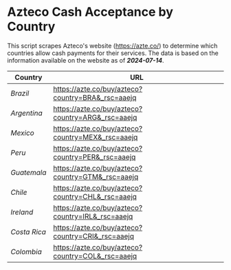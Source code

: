 # Azteco Cash Acceptance by Country

This script scrapes Azteco's website (https://azte.co/) to determine which countries allow cash 
payments for their services. The data is based on the information available on the website as of **_2024-07-14_**.

| **Country** | **URL** |
|---|---|
| _Brazil_ | https://azte.co/buy/azteco?country=BRA&_rsc=aaejq |
| _Argentina_ | https://azte.co/buy/azteco?country=ARG&_rsc=aaejq |
| _Mexico_ | https://azte.co/buy/azteco?country=MEX&_rsc=aaejq |
| _Peru_ | https://azte.co/buy/azteco?country=PER&_rsc=aaejq |
| _Guatemala_ | https://azte.co/buy/azteco?country=GTM&_rsc=aaejq |
| _Chile_ | https://azte.co/buy/azteco?country=CHL&_rsc=aaejq |
| _Ireland_ | https://azte.co/buy/azteco?country=IRL&_rsc=aaejq |
| _Costa Rica_ | https://azte.co/buy/azteco?country=CRI&_rsc=aaejq |
| _Colombia_ | https://azte.co/buy/azteco?country=COL&_rsc=aaejq |

